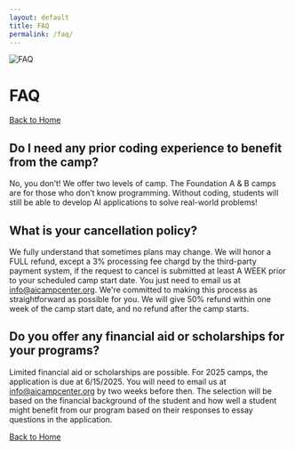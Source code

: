 ```yaml
---
layout: default
title: FAQ
permalink: /faq/
---
```


<img src="{{ '/assets/images/banner.webp' | relative_url }}" alt="FAQ" class="banner">

# FAQ
<a href="{{ '/' | relative_url }}" class="btn btn-primary">Back to Home</a>

## Do I need any prior coding experience to benefit from the camp?
No, you don’t! We offer two levels of camp. The Foundation A & B camps are for those who don’t know programming. Without coding, students will still be able to develop AI applications to solve real-world problems!

## What is your cancellation policy?
We fully understand that sometimes plans may change. We will honor a FULL refund, except a 3% processing fee chargd by the third-party payment system, if the request to cancel is submitted at least A WEEK prior to your scheduled camp start date. You just need to email us at [info@aicampcenter.org](mailto:info@aicampcenter.org). We're committed to making this process as straightforward as possible for you. We will give 50% refund within one week of the camp start date, and no refund after the camp starts. 

## Do you offer any financial aid or scholarships for your programs?
Limited financial aid or scholarships are possible. For 2025 camps, the application is due at 6/15/2025. You will need to email us at [info@aicampcenter.org](mailto:info@aicampcenter.org) by two weeks before then. The selection will be based on the financial background of the student and how well a student might benefit from our program based on their responses to essay questions in the application.

<a href="{{ '/' | relative_url }}" class="btn btn-primary">Back to Home</a>
